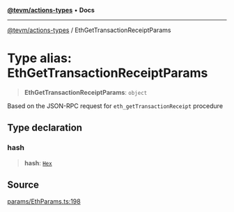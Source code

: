 [**@tevm/actions-types**](../README.md) • **Docs**

***

[@tevm/actions-types](../globals.md) / EthGetTransactionReceiptParams

# Type alias: EthGetTransactionReceiptParams

> **EthGetTransactionReceiptParams**: `object`

Based on the JSON-RPC request for `eth_getTransactionReceipt` procedure

## Type declaration

### hash

> **hash**: [`Hex`](Hex.md)

## Source

[params/EthParams.ts:198](https://github.com/evmts/tevm-monorepo/blob/main/packages/actions-types/src/params/EthParams.ts#L198)
